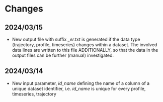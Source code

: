 # Changes

## 2024/03/15

- New output file with suffix *_er.txt* is generated if the data type
  (trajectory, profile, timeseries) changes within a dataset. The
  involved data lines are written to this file ADDITIONALLY, so that
  the data in the output files can be further (manual) investigated.

## 2024/03/14

- New input parameter, *id_name* defining the name of a column of a
  unique dataset identifier, i.e. *id_name* is unique for every
  profile, timeseries, trajectory

